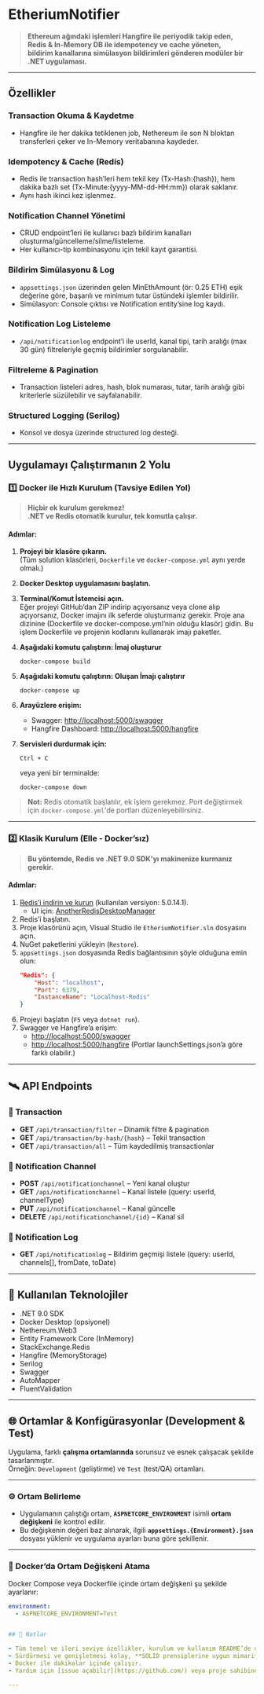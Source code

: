 # EtheriumNotifier

> **Ethereum ağındaki işlemleri Hangfire ile periyodik takip eden,  
Redis & In-Memory DB ile idempotency ve cache yöneten,  
bildirim kanallarına simülasyon bildirimleri gönderen modüler bir .NET uygulaması.**

---

## Özellikler

### Transaction Okuma & Kaydetme
- Hangfire ile her dakika tetiklenen job, Nethereum ile son N bloktan transferleri çeker ve In-Memory veritabanına kaydeder.

### Idempotency & Cache (Redis)
- Redis ile transaction hash’leri hem tekil key (Tx-Hash:{hash}), hem dakika bazlı set (Tx-Minute:{yyyy-MM-dd-HH:mm}) olarak saklanır.
- Aynı hash ikinci kez işlenmez.

### Notification Channel Yönetimi
- CRUD endpoint’leri ile kullanıcı bazlı bildirim kanalları oluşturma/güncelleme/silme/listeleme.
- Her kullanıcı-tip kombinasyonu için tekil kayıt garantisi.

### Bildirim Simülasyonu & Log
- `appsettings.json` üzerinden gelen MinEthAmount (ör: 0.25 ETH) eşik değerine göre, başarılı ve minimum tutar üstündeki işlemler bildirilir.
- Simülasyon: Console çıktısı ve Notification entity’sine log kaydı.

### Notification Log Listeleme
- `/api/notificationlog` endpoint’i ile userId, kanal tipi, tarih aralığı (max 30 gün) filtreleriyle geçmiş bildirimler sorgulanabilir.

### Filtreleme & Pagination
- Transaction listeleri adres, hash, blok numarası, tutar, tarih aralığı gibi kriterlerle süzülebilir ve sayfalanabilir.

### Structured Logging (Serilog)
- Konsol ve dosya üzerinde structured log desteği.

---

##  Uygulamayı Çalıştırmanın 2 Yolu

### **1️⃣ Docker ile Hızlı Kurulum (Tavsiye Edilen Yol)**

> **Hiçbir ek kurulum gerekmez!  
.NET ve Redis otomatik kurulur, tek komutla çalışır.**

#### **Adımlar:**

1. **Projeyi bir klasöre çıkarın.**  
   (Tüm solution klasörleri, `Dockerfile` ve `docker-compose.yml` aynı yerde olmalı.)

2. **Docker Desktop uygulamasını başlatın.**

3. **Terminal/Komut İstemcisi açın.**  
   Eğer projeyi GitHub’dan ZIP indirip açıyorsanız veya clone alıp açıyorsanız, Docker imajını ilk seferde oluşturmanız gerekir.
   Proje ana dizinine (Dockerfile ve docker-compose.yml’nin olduğu klasör) gidin.
   Bu işlem Dockerfile ve projenin kodlarını kullanarak imajı paketler.
   
5. **Aşağıdaki komutu çalıştırın: İmaj oluşturur**
    ```terminalden
    docker-compose build
    ```

6. **Aşağıdaki komutu çalıştırın: Oluşan İmajı çalıştırır**
    ```terminalden
    docker-compose up
    ```

7. **Arayüzlere erişim:**
   - Swagger: [http://localhost:5000/swagger](http://localhost:5000/swagger)
   - Hangfire Dashboard: [http://localhost:5000/hangfire](http://localhost:5000/hangfire)

8. **Servisleri durdurmak için:**
    ```terminalden
    Ctrl + C
    ```
    veya yeni bir terminalde:
    ```
    docker-compose down
    ```

> **Not:** Redis otomatik başlatılır, ek işlem gerekmez. Port değiştirmek için `docker-compose.yml`'de portları düzenleyebilirsiniz.

---

### **2️⃣ Klasik Kurulum (Elle - Docker’sız)**

> **Bu yöntemde, Redis ve .NET 9.0 SDK'yı makinenize kurmanız gerekir.**

#### **Adımlar:**

1. [Redis’i indirin ve kurun](https://github.com/tporadowski/redis/releases) (kullanılan versiyon: 5.0.14.1).
   - UI için: [AnotherRedisDesktopManager](https://github.com/qishibo/AnotherRedisDesktopManager/releases)
2. Redis’i başlatın.
3. Proje klasörünü açın, Visual Studio ile `EtheriumNotifier.sln` dosyasını açın.
4. NuGet paketlerini yükleyin (`Restore`).
5. `appsettings.json` dosyasında Redis bağlantısının şöyle olduğuna emin olun:
    ```json
    "Redis": {
        "Host": "localhost",
        "Port": 6379,
        "InstanceName": "Localhost-Redis"
    }
    ```
6. Projeyi başlatın (`F5` veya `dotnet run`).
7. Swagger ve Hangfire’a erişim:
   - [http://localhost:5000/swagger](http://localhost:5000/swagger)
   - [http://localhost:5000/hangfire](http://localhost:5000/hangfire)
   (Portlar launchSettings.json’a göre farklı olabilir.)

---

## 🛰️ API Endpoints

### 🔹 Transaction
- **GET** `/api/transaction/filter` – Dinamik filtre & pagination  
- **GET** `/api/transaction/by-hash/{hash}` – Tekil transaction  
- **GET** `/api/transaction/all` – Tüm kaydedilmiş transactionlar

### 🔹 Notification Channel
- **POST** `/api/notificationchannel` – Yeni kanal oluştur  
- **GET** `/api/notificationchannel` – Kanal listele (query: userId, channelType)  
- **PUT** `/api/notificationchannel` – Kanal güncelle  
- **DELETE** `/api/notificationchannel/{id}` – Kanal sil

### 🔹 Notification Log
- **GET** `/api/notificationlog` – Bildirim geçmişi listele (query: userId, channels[], fromDate, toDate)

---

## 🧩 Kullanılan Teknolojiler

- .NET 9.0 SDK
- Docker Desktop (opsiyonel)
- Nethereum.Web3
- Entity Framework Core (InMemory)
- StackExchange.Redis
- Hangfire (MemoryStorage)
- Serilog
- Swagger
- AutoMapper
- FluentValidation

---

## 🌐 Ortamlar & Konfigürasyonlar (Development & Test)

Uygulama, farklı **çalışma ortamlarında** sorunsuz ve esnek çalışacak şekilde tasarlanmıştır.  
Örneğin: `Development` (geliştirme) ve `Test` (test/QA) ortamları.

---

### ⚙️ Ortam Belirleme

- Uygulamanın çalıştığı ortam, **`ASPNETCORE_ENVIRONMENT`** isimli **ortam değişkeni** ile kontrol edilir.
- Bu değişkenin değeri baz alınarak, ilgili **`appsettings.{Environment}.json`** dosyası yüklenir ve uygulama ayarları buna göre şekillenir.

---

### 🐳 Docker’da Ortam Değişkeni Atama

Docker Compose veya Dockerfile içinde ortam değişkeni şu şekilde ayarlanır:

```yaml
environment:
  - ASPNETCORE_ENVIRONMENT=Test


## 📄 Notlar

- Tüm temel ve ileri seviye özellikler, kurulum ve kullanım README’de detaylı olarak anlatılmıştır.
- Sürdürmesi ve genişletmesi kolay, **SOLID prensiplerine uygun mimari**.
- Docker ile dakikalar içinde çalışır.  
- Yardım için [issue açabilir](https://github.com/) veya proje sahibine ulaşabilirsiniz.

---


